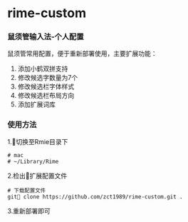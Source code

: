 # rime-custom

### 鼠须管输入法-个人配置

鼠须管常用配置，便于重新部署使用，主要扩展功能：

1. 添加小鹤双拼支持
2. 修改候选字数量为7个
3. 修改候选栏字体样式
4. 修改候选栏布局方向
5. 添加扩展词库

### 使用方法

1.切换至Rmie目录下

```
# mac
# ~/Library/Rime
```

2.检出扩展配置文件

```
# 下载配置文件
git clone https://github.com/zct1989/rime-custom.git .
```

3.重新部署即可

